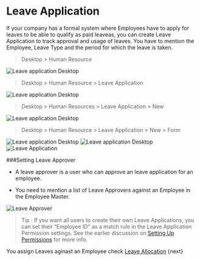 <!-- add-breadcrumbs -->
# Leave Application

If your company has a formal system where Employees have to apply for leaves
to be able to qualify as paid leaveas, you can create Leave Application to
track approval and usage of leaves. You have to mention the Employee, Leave
Type and the period for which the leave is taken.


> Desktop > Human Resource

<img class="screenshot" alt="Leave application Desktop" src="/docs/assets/img/tablix/desktop/HR.png">

> Desktop > Human Resource > Leave Application

<img class="screenshot" alt="Leave application Desktop" src="/docs/assets/img/tablix/leave-application/Leave_application_main_page.png">

> Desktop > Human Resources > Leave Application > New

<img class="screenshot" alt="Leave application Desktop" src="/docs/assets/img/tablix/leave-application/Leave_application_list.png">

> Desktop > Human Resource > Leave Application > New > Form

<img class="screenshot" alt="Leave application Desktop" src="/docs/assets/img/tablix/leave-application/LP1.png">
<img class="screenshot" alt="Leave application Desktop" src="/docs/assets/img/tablix/leave-application/LP2.png">


<img class="screenshot" alt="Leave Application" src="/docs/assets/img/human-resources/leave-application.png">

###Setting Leave Approver

* A leave approver is a user who can approve an leave application for an employee. 

* You need to mention a list of Leave Approvers against an Employee in the Employee Master.

<img class="screenshot" alt="Leave Approver" src="/docs/assets/img/human-resources/employee-leave-approver.png">

> Tip : If you want all users to create their own Leave Applications, you can set
their “Employee ID” as a match rule in the Leave Application Permission
settings. See the earlier discussion on [Setting Up Permissions](/docs/user/manual/en/setting-up/users-and-permissions/user-permissions.html)
for more info.

You assign Leaves aginast an Employee check [Leave Allocation](/docs/user/manual/en/human-resources/leave.html)
{next}
